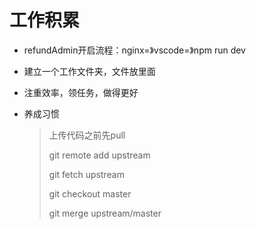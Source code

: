# 工作积累

- refundAdmin开启流程：nginx=》vscode=》npm run dev

- 建立一个工作文件夹，文件放里面

- 注重效率，领任务，做得更好

- 养成习惯

  > 上传代码之前先pull
  >
  > git remote add upstream
  >
  > git fetch upstream
  >
  > git checkout master
  >
  > git merge upstream/master

  ​

